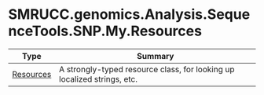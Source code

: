 ﻿
# SMRUCC.genomics.Analysis.SequenceTools.SNP.My.Resources

|Type|Summary|
|----|-------|
|[Resources](./Resources.md)|A strongly-typed resource class, for looking up localized strings, etc.|


